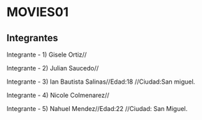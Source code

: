 #  MOVIES01
## Integrantes
 Integrante - 1)
 Gisele Ortiz//

 Integrante - 2)
 Julian Saucedo//

 Integrante - 3)
 Ian Bautista Salinas//Edad:18 //Ciudad:San miguel.

 Integrante - 4)
 Nicole Colmenarez//

 Integrante - 5)
 Nahuel Mendez//Edad:22 //Ciudad: San Miguel.


 
